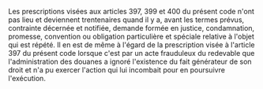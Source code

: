 Les prescriptions visées aux articles 397, 399 et 400
du présent code n'ont pas lieu et deviennent trentenaires quand il y a,
avant les termes prévus, contrainte décernée et notifiée, demande formée
en justice, condamnation, promesse, convention ou obligation
particulière et spéciale relative à l'objet qui est répété.
Il en est de même à l'égard de la prescription visée à l'article 397
du présent code lorsque c'est par un acte frauduleux du redevable que
l'administration des douanes a ignoré l'existence du fait générateur
de son droit et n'a pu exercer l'action qui lui incombait pour en
poursuivre l'exécution.